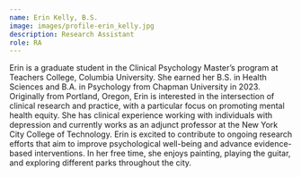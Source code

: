 ```yaml
---
name: Erin Kelly, B.S.
image: images/profile-erin_kelly.jpg
description: Research Assistant
role: RA
---
```


Erin is a graduate student in the Clinical Psychology Master’s program at Teachers College, Columbia University. She earned her B.S. in Health Sciences and B.A. in Psychology from Chapman University in 2023. Originally from Portland, Oregon, Erin is interested in the intersection of clinical research and practice, with a particular focus on promoting mental health equity. She has clinical experience working with individuals with depression and currently works as an adjunct professor at the New York City College of Technology. Erin is excited to contribute to ongoing research efforts that aim to improve psychological well-being and advance evidence-based interventions. In her free time, she enjoys painting, playing the guitar, and exploring different parks throughout the city.